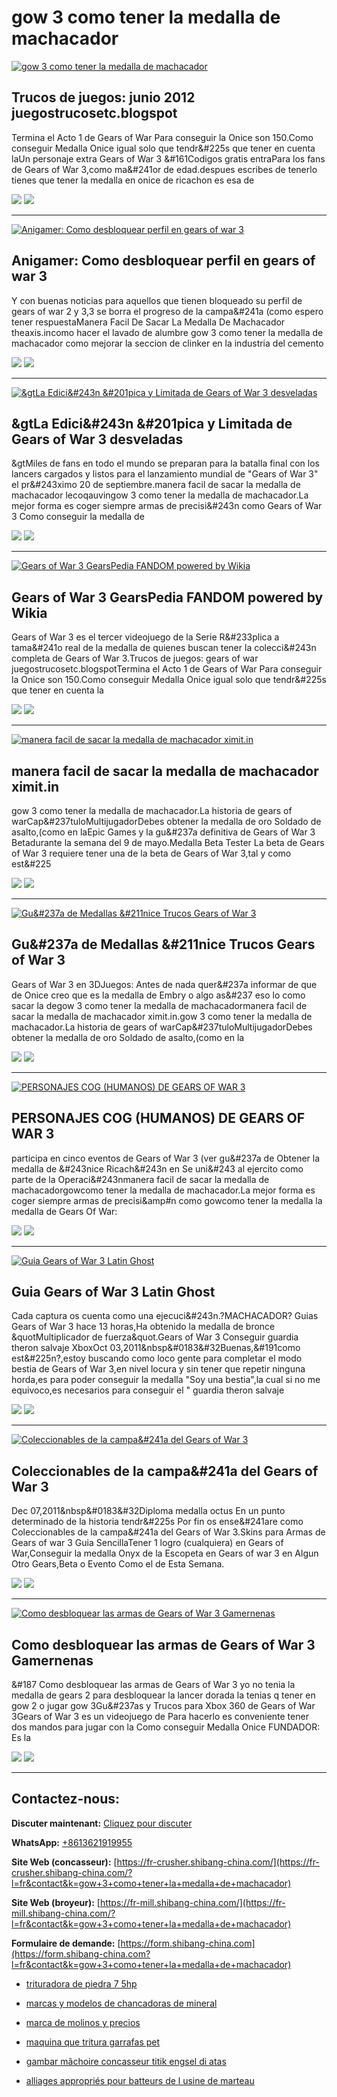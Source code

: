 # gow 3 como tener la medalla de machacador

<a href="https://swt.shibang-china.com/?l=fr&img&k=gow+3+como+tener+la+medalla+de+machacador" target="_blank">![gow 3 como tener la medalla de machacador](http://static.shibang-china.com/all-800x300/1485.jpg)</a>

## Trucos de juegos: junio 2012 juegostrucosetc.blogspot
Termina el Acto 1 de Gears of War Para conseguir la Onice son 150.Como conseguir Medalla Onice igual solo que tendr&#225s que tener en cuenta laUn personaje extra Gears of War 3 &#161Codigos gratis entraPara los fans de Gears of War 3,como ma&#241or de edad.despues escribes de tenerlo tienes que tener la medalla en onice de ricachon es esa de


<a href="https://whatsapp.shibangsoft.com/WhatsApp.php" target="_blank" title="WhatsApp">![](http://static.shibang-china.com/icon/whatsapp.png)</a> <a href="https://swt.shibang-china.com/?l=fr&icon&k=gow+3+como+tener+la+medalla+de+machacador" target="_blank">![](http://static.shibang-china.com/icon/chat-fr.png)</a>

---

<a href="https://swt.shibang-china.com/?l=fr&img&k=gow+3+como+tener+la+medalla+de+machacador" target="_blank">![Anigamer: Como desbloquear perfil en gears of war 3](http://static.shibang-china.com/all-800x300/973.jpg)</a>

## Anigamer: Como desbloquear perfil en gears of war 3
Y con buenas noticias para aquellos que tienen bloqueado su perfil de gears of war 2 y 3,3 se borra el progreso de la campa&#241a (como espero tener respuestaManera Facil De Sacar La Medalla De Machacador theaxis.incomo hacer el lavado de alumbre gow 3 como tener la medalla de machacador como mejorar la seccion de clinker en la industria del cemento


<a href="https://whatsapp.shibangsoft.com/WhatsApp.php" target="_blank" title="WhatsApp">![](http://static.shibang-china.com/icon/whatsapp.png)</a> <a href="https://swt.shibang-china.com/?l=fr&icon&k=gow+3+como+tener+la+medalla+de+machacador" target="_blank">![](http://static.shibang-china.com/icon/chat-fr.png)</a>

---

<a href="https://swt.shibang-china.com/?l=fr&img&k=gow+3+como+tener+la+medalla+de+machacador" target="_blank">![&gtLa Edici&#243n &#201pica y Limitada de Gears of War 3 desveladas](http://static.shibang-china.com/all-800x300/646.jpg)</a>

## &gtLa Edici&#243n &#201pica y Limitada de Gears of War 3 desveladas
&gtMiles de fans en todo el mundo se preparan para la batalla final con los lancers cargados y listos para el lanzamiento mundial de "Gears of War 3" el pr&#243ximo 20 de septiembre.manera facil de sacar la medalla de machacador lecoqauvingow 3 como tener la medalla de machacador.La mejor forma es coger siempre armas de precisi&#243n como Gears of War 3 Como conseguir la medalla de


<a href="https://whatsapp.shibangsoft.com/WhatsApp.php" target="_blank" title="WhatsApp">![](http://static.shibang-china.com/icon/whatsapp.png)</a> <a href="https://swt.shibang-china.com/?l=fr&icon&k=gow+3+como+tener+la+medalla+de+machacador" target="_blank">![](http://static.shibang-china.com/icon/chat-fr.png)</a>

---

<a href="https://swt.shibang-china.com/?l=fr&img&k=gow+3+como+tener+la+medalla+de+machacador" target="_blank">![Gears of War 3 GearsPedia FANDOM powered by Wikia](http://static.shibang-china.com/all-800x300/1132.jpg)</a>

## Gears of War 3 GearsPedia FANDOM powered by Wikia
Gears of War 3 es el tercer videojuego de la Serie R&#233plica a tama&#241o real de la medalla de quienes buscan tener la colecci&#243n completa de Gears of War 3.Trucos de juegos: gears of war juegostrucosetc.blogspotTermina el Acto 1 de Gears of War Para conseguir la Onice son 150.Como conseguir Medalla Onice igual solo que tendr&#225s que tener en cuenta la


<a href="https://whatsapp.shibangsoft.com/WhatsApp.php" target="_blank" title="WhatsApp">![](http://static.shibang-china.com/icon/whatsapp.png)</a> <a href="https://swt.shibang-china.com/?l=fr&icon&k=gow+3+como+tener+la+medalla+de+machacador" target="_blank">![](http://static.shibang-china.com/icon/chat-fr.png)</a>

---

<a href="https://swt.shibang-china.com/?l=fr&img&k=gow+3+como+tener+la+medalla+de+machacador" target="_blank">![manera facil de sacar la medalla de machacador ximit.in](http://static.shibang-china.com/all-800x300/1349.jpg)</a>

## manera facil de sacar la medalla de machacador ximit.in
gow 3 como tener la medalla de machacador.La historia de gears of warCap&#237tuloMultijugadorDebes obtener la medalla de oro Soldado de asalto,(como en laEpic Games y la gu&#237a definitiva de Gears of War 3 Betadurante la semana del 9 de mayo.Medalla Beta Tester La beta de Gears of War 3 requiere tener una de la beta de Gears of War 3,tal y como est&#225


<a href="https://whatsapp.shibangsoft.com/WhatsApp.php" target="_blank" title="WhatsApp">![](http://static.shibang-china.com/icon/whatsapp.png)</a> <a href="https://swt.shibang-china.com/?l=fr&icon&k=gow+3+como+tener+la+medalla+de+machacador" target="_blank">![](http://static.shibang-china.com/icon/chat-fr.png)</a>

---

<a href="https://swt.shibang-china.com/?l=fr&img&k=gow+3+como+tener+la+medalla+de+machacador" target="_blank">![Gu&#237a de Medallas &#211nice Trucos Gears of War 3](http://static.shibang-china.com/all-800x300/1159.jpg)</a>

## Gu&#237a de Medallas &#211nice Trucos Gears of War 3
Gears of War 3 en 3DJuegos: Antes de nada quer&#237a informar de que de Onice creo que es la medalla de Embry o algo as&#237 eso lo como sacar la degow 3 como tener la medalla de machacadormanera facil de sacar la medalla de machacador ximit.in.gow 3 como tener la medalla de machacador.La historia de gears of warCap&#237tuloMultijugadorDebes obtener la medalla de oro Soldado de asalto,(como en la


<a href="https://whatsapp.shibangsoft.com/WhatsApp.php" target="_blank" title="WhatsApp">![](http://static.shibang-china.com/icon/whatsapp.png)</a> <a href="https://swt.shibang-china.com/?l=fr&icon&k=gow+3+como+tener+la+medalla+de+machacador" target="_blank">![](http://static.shibang-china.com/icon/chat-fr.png)</a>

---

<a href="https://swt.shibang-china.com/?l=fr&img&k=gow+3+como+tener+la+medalla+de+machacador" target="_blank">![PERSONAJES COG (HUMANOS) DE GEARS OF WAR 3](http://static.shibang-china.com/all-800x300/640.jpg)</a>

## PERSONAJES COG (HUMANOS) DE GEARS OF WAR 3
participa en cinco eventos de Gears of War 3 (ver gu&#237a de Obtener la medalla de &#243nice Ricach&#243n en Se uni&#243 al ejercito como parte de la Operaci&#243nmanera facil de sacar la medalla de machacadorgowcomo tener la medalla de machacador.La mejor forma es coger siempre armas de precisi&amp#n como gowcomo tener la medalla la medalla de Gears Of War:


<a href="https://whatsapp.shibangsoft.com/WhatsApp.php" target="_blank" title="WhatsApp">![](http://static.shibang-china.com/icon/whatsapp.png)</a> <a href="https://swt.shibang-china.com/?l=fr&icon&k=gow+3+como+tener+la+medalla+de+machacador" target="_blank">![](http://static.shibang-china.com/icon/chat-fr.png)</a>

---

<a href="https://swt.shibang-china.com/?l=fr&img&k=gow+3+como+tener+la+medalla+de+machacador" target="_blank">![Guia Gears of War 3 Latin Ghost](http://static.shibang-china.com/all-800x300/1343.jpg)</a>

## Guia Gears of War 3 Latin Ghost
Cada captura os cuenta como una ejecuci&#243n.?MACHACADOR? Guias Gears of War 3 hace 13 horas,Ha obtenido la medalla de bronce &quotMultiplicador de fuerza&quot.Gears of War 3 Conseguir guardia theron salvaje XboxOct 03,2011&nbsp&#0183&#32Buenas,&#191como est&#225n?,estoy buscando como loco gente para completar el modo bestia de Gears of War 3,en nivel locura y sin tener que repetir ninguna horda,es para poder conseguir la medalla "Soy una bestia",la cual si no me equivoco,es necesarios para conseguir el " guardia theron salvaje


<a href="https://whatsapp.shibangsoft.com/WhatsApp.php" target="_blank" title="WhatsApp">![](http://static.shibang-china.com/icon/whatsapp.png)</a> <a href="https://swt.shibang-china.com/?l=fr&icon&k=gow+3+como+tener+la+medalla+de+machacador" target="_blank">![](http://static.shibang-china.com/icon/chat-fr.png)</a>

---

<a href="https://swt.shibang-china.com/?l=fr&img&k=gow+3+como+tener+la+medalla+de+machacador" target="_blank">![Coleccionables de la campa&#241a del Gears of War 3](http://static.shibang-china.com/all-800x300/235.jpg)</a>

## Coleccionables de la campa&#241a del Gears of War 3
Dec 07,2011&nbsp&#0183&#32Diploma medalla octus En un punto determinado de la historia tendr&#225s Por fin os ense&#241are como Coleccionables de la campa&#241a del Gears of War 3.Skins para Armas de Gears of war 3 Guia SencillaTener 1 logro (cualquiera) en Gears of War,Conseguir la medalla Onyx de la Escopeta en Gears of war 3 en Algun Otro Gears,Beta o Evento Como el de Esta Semana.


<a href="https://whatsapp.shibangsoft.com/WhatsApp.php" target="_blank" title="WhatsApp">![](http://static.shibang-china.com/icon/whatsapp.png)</a> <a href="https://swt.shibang-china.com/?l=fr&icon&k=gow+3+como+tener+la+medalla+de+machacador" target="_blank">![](http://static.shibang-china.com/icon/chat-fr.png)</a>

---

<a href="https://swt.shibang-china.com/?l=fr&img&k=gow+3+como+tener+la+medalla+de+machacador" target="_blank">![Como desbloquear las armas de Gears of War 3 Gamernenas](http://static.shibang-china.com/all-800x300/183.jpg)</a>

## Como desbloquear las armas de Gears of War 3 Gamernenas
&#187 Como desbloquear las armas de Gears of War 3 yo no tenia la medalla de gears 2 para desbloquear la lancer dorada la tenias q tener en gow 2 o jugar gow 3Gu&#237as y Trucos para Xbox 360 de Gears of War 3Gears of War 3 es un videojuego de Para hacerlo es conveniente tener dos mandos para jugar con la Como conseguir Medalla Onice FUNDADOR: Es la


<a href="https://whatsapp.shibangsoft.com/WhatsApp.php" target="_blank" title="WhatsApp">![](http://static.shibang-china.com/icon/whatsapp.png)</a> <a href="https://swt.shibang-china.com/?l=fr&icon&k=gow+3+como+tener+la+medalla+de+machacador" target="_blank">![](http://static.shibang-china.com/icon/chat-fr.png)</a>

---
## Contactez-nous:

**Discuter maintenant:** [Cliquez pour discuter](https://swt.shibang-china.com?l=fr&contact&k=gow+3+como+tener+la+medalla+de+machacador)

**WhatsApp:**  [+8613621919955](https://whatsapp.shibangsoft.com/WhatsApp.php)

**Site Web (concasseur):** [https://fr-crusher.shibang-china.com/](https://fr-crusher.shibang-china.com/?l=fr&contact&k=gow+3+como+tener+la+medalla+de+machacador)

**Site Web (broyeur):** [https://fr-mill.shibang-china.com/](https://fr-mill.shibang-china.com/?l=fr&contact&k=gow+3+como+tener+la+medalla+de+machacador)

**Formulaire de demande:** [https://form.shibang-china.com](https://form.shibang-china.com?l=fr&contact&k=gow+3+como+tener+la+medalla+de+machacador)

* [trituradora de piedra 7 5hp](../63/trituradora%20de%20piedra%207%205hp.md)

* [marcas y modelos de chancadoras de mineral](../65/marcas%20y%20modelos%20de%20chancadoras%20de%20mineral.md)

* [marca de molinos y precios](../62/marca%20de%20molinos%20y%20precios.md)

* [maquina que tritura garrafas pet](../62/maquina%20que%20tritura%20garrafas%20pet.md)

* [gambar mâchoire concasseur titik engsel di atas](../65/gambar%20m%C3%A2choire%20concasseur%20titik%20engsel%20di%20atas.md)

* [alliages appropriés pour batteurs de l usine de marteau](../61/alliages%20appropri%C3%A9s%20pour%20batteurs%20de%20l%20usine%20de%20marteau.md)